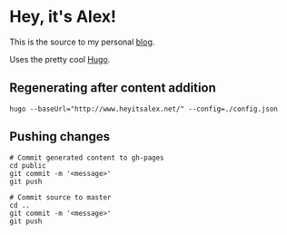 Hey, it's Alex!
==============

This is the source to my personal [blog](http://heyitsalex.net).

Uses the pretty cool [Hugo](http://hugo.spf13.com/).

Regenerating after content addition
-----------------------------------

```hugo --baseUrl="http://www.heyitsalex.net/" --config=./config.json```

Pushing changes
---------------

```
# Commit generated content to gh-pages
cd public
git commit -m '<message>'
git push

# Commit source to master
cd ..
git commit -m '<message>'
git push
```

